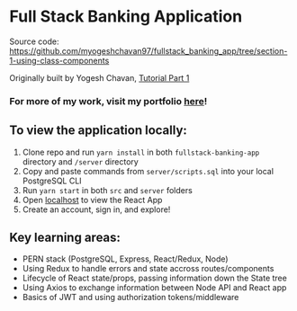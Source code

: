 # Full Stack Banking Application

Source code: https://github.com/myogeshchavan97/fullstack_banking_app/tree/section-1-using-class-components

Originally built by Yogesh Chavan, [Tutorial Part 1](https://medium.com/javascript-in-plain-english/create-a-fullstack-banking-application-using-react-e8c96d74cd39)

### For more of my work, visit my portfolio [here](https://www.vikramraisharma.dev/)!

## To view the application locally:
1. Clone repo and run `yarn install` in both `fullstack-banking-app` directory and `/server` directory
2. Copy and paste commands from `server/scripts.sql` into your local PostgreSQL CLI
3. Run `yarn start` in both `src` and `server` folders
4. Open [localhost](http://localhost:3000) to view the React App
5. Create an account, sign in, and explore!

## Key learning areas:
- PERN stack (PostgreSQL, Express, React/Redux, Node)
- Using Redux to handle errors and state accross routes/components
- Lifecycle of React state/props, passing information down the State tree
- Using Axios to exchange information between Node API and React app
- Basics of JWT and using authorization tokens/middleware

